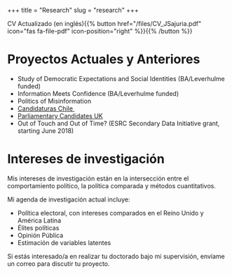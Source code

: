 +++
title = "Research"
slug = "research"
+++


CV Actualizado (en inglés){{% button href="/files/CV_JSajuria.pdf" icon="fas fa-file-pdf" icon-position="right" %}}{{% /button %}}



# Proyectos Actuales y Anteriores

  - Study of Democratic Expectations and Social Identities (BA/Leverhulme funded)
  - Information Meets Confidence (BA/Leverhulme funded)
  - Politics of Misinformation
  - [Candidaturas Chile ][1]
  - [Parliamentary Candidates UK][2]
  - Out of Touch and Out of Time? (ESRC Secondary Data Initiative grant, starting June 2018)



# Intereses de investigación

Mis intereses de investigación están en la intersección entre el comportamiento político, la política comparada y métodos cuantitativos.

Mi agenda de investigación actual incluye:


  - Política electoral, con intereses comparados en el Reino Unido y América Latina
  - Élites políticas
  - Opinión Pública
  - Estimación de variables latentes

Si estás interesado/a en realizar tu doctorado bajo mi supervisión, envíame un correo para discutir tu proyecto.

 [1]: http://www.candidaturaschile.cl
 [2]: http://www.parliamentarycandidates.org
 [3]: https://sajuria.com/cv/